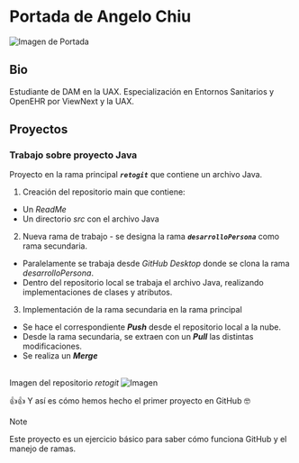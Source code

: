 # Portada de Angelo Chiu
![Imagen de Portada](recursos/timey_wimey.jpg)
## Bio
Estudiante de DAM en la UAX.
Especialización en Entornos Sanitarios y OpenEHR por ViewNext y la UAX.
## Proyectos
### Trabajo sobre proyecto Java
Proyecto en la rama principal ***```retogit```*** que contiene un archivo Java.
1) Creación del repositorio main que contiene:
  - Un *ReadMe*
  - Un directorio *src* con el archivo Java
2) Nueva rama de trabajo - se designa la rama ***```desarrolloPersona```*** como rama secundaria.
  - Paralelamente se trabaja desde *GitHub Desktop* donde se clona la rama *desarrolloPersona*.
  - Dentro del repositorio local se trabaja el archivo Java, realizando implementaciones de clases y atributos.
3) Implementación de la rama secundaria en la rama principal
  - Se hace el correspondiente ***Push*** desde el repositorio local a la nube.
  - Desde la rama secundaria, se extraen con un ***Pull*** las distintas modificaciones.
  - Se realiza un ***Merge***

<br>Imagen del repositorio *retogit* ![Imagen](recursos/img_retogit.png)

👍👍 Y así es cómo hemos hecho el primer proyecto en GitHub 🤓
>[!NOTE]
Este proyecto es un ejercicio básico para saber cómo funciona GitHub y el manejo de ramas. 
